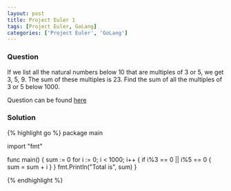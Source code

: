 ```yaml
---
layout: post
title: Project Euler 1
tags: [Project Euler, GoLang]
categories: ['Project Euler', 'GoLang']
---
```


### Question

If we list all the natural numbers below 10 that are multiples of 3 or 5,
we get 3, 5, 9. The sum of these multiples is 23. Find the sum of all the
multiples of 3 or 5 below 1000.

Question can be found [here](https://projecteuler.net/problem=1)

### Solution

{% highlight go %}
package main

import "fmt"

func main() {
	sum := 0
	for i := 0; i < 1000; i++ {
		if i%3 == 0 || i%5 == 0 {
			sum = sum + i
		}
	}
	fmt.Println("Total is", sum)
}

{% endhighlight %}
